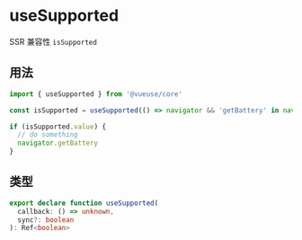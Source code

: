# useSupported

SSR 兼容性 `isSupported`

## 用法

```ts
import { useSupported } from '@vueuse/core'

const isSupported = useSupported(() => navigator && 'getBattery' in navigator)

if (isSupported.value) {
  // do something
  navigator.getBattery
}
```

## 类型

```ts
export declare function useSupported(
  callback: () => unknown,
  sync?: boolean
): Ref<boolean>
```

